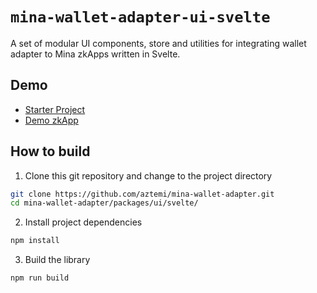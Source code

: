 # `mina-wallet-adapter-ui-svelte`

A set of modular UI components, store and utilities for integrating wallet adapter to Mina zkApps written in Svelte.

## Demo

- [Starter Project](./../../starter/svelte/svelte-kit-example/)
- [Demo zkApp](https://aztemi.github.io/mina-wallet-adapter/)

## How to build

1. Clone this git repository and change to the project directory

```bash
git clone https://github.com/aztemi/mina-wallet-adapter.git
cd mina-wallet-adapter/packages/ui/svelte/
```

2. Install project dependencies

```bash
npm install
```

3. Build the library

```bash
npm run build
```
